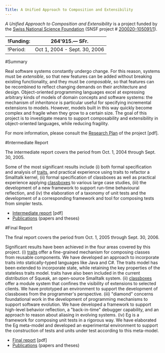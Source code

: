 ```yaml
---
Title: A Unified Approach to Composition and Extensibility
---
```


*A Unified Approach to Composition and Extensibility* is a project funded by the [Swiss National Science Foundation](http://www.snf.ch/) (SNSF project # [200020-105091/1](http://p3.snf.ch/Project-105091)).

|!Funding:|264'915.&mdash; SFr.
|---|---
|!Period:|Oct 1, 2004 - Sept. 30, 2006
 
#Summary


Real software systems constantly undergo change. For this reason, systems must be *extensible*, so that new features can be added without breaking existing functionality, and they must be *composable*, so that features can be recombined to reflect changing demands on their architecture and design. Object-oriented programming languages excel at expressing arbitrary kinds of models of domain concepts and software systems: the mechanism of *inheritance* is particular useful for specifying incremental extensions to models. However, models built in this way quickly become complex and fragile when they grow to a certain size. The goal of this project is to investigate means to support composability and extensibility in object-oriented languages, while reducing fragility.

For more information, please consult the [Research Plan](%assets_url%/download/projectreports/snf04-part2.pdf) of the project [pdf].

 
#Intermediate Report


The intermediate report covers the period from Oct. 1, 2004 through Sept. 30, 2005.

Some of the most significant results include (i) both formal specification and analysis of [traits](%base_url%/research/traits), and practical experience using traits to refactor a Smalltalk kernel, (ii) formal specification of classboxes as well as practical experience applying [classboxes](%base_url%/research/classboxes) to various large case studies, (iii) the development of a new framework to support run-time behavioural reflection, and (iv) the elaboration of a taxonomy of unit tests and the development of a corresponding framework and tool for composing tests from simpler tests. 

 

- [Intermediate report](%assets_url%/download/projectreports/snf04-intermediate.pdf) [pdf]
- [Publications](%base_url%/scgbib) (papers and theses)

#Final Report

The final report covers the period from Oct. 1, 2005 through Sept. 30, 2006.

Significant results have been achieved in the four areas covered by this project. (i) [traits](%base_url%/research/traits) offer a fine-grained mechanism for composing classes from reusable components. We have developed an approach to incorporate traits into statically-typed languages like Java and C#. The traits model has been extended to incorporate state, while retaining the key properties of the stateless traits model. traits have also been included in the current distribution of Squeak, an open-source Smalltalk system. (ii) [classboxes](%base_url%/research/classboxes) offer a module system that confines the visibility of extensions to selected clients. We have prototyped an environment to support the development of classboxes from the programmer's perspective. (iii) "diamond" concerns foundational work in the development of programming mechanisms to support software evolution. We have developed a framework to support high-level behavior reflection, a "back-in-time" debugger capability, and an approach to reason about aliasing in evolving systems. (iv) Eg is a framework for composing unit tests in a rigorous way. We have elaborated the Eg meta-model and developed an experimental environment to support the construction of tests and units under test according to this meta-model. 


- [Final report](%assets_url%/download/projectreports/snf04-final.pdf) [pdf]
- [Publications](%base_url%/scgbib) (papers and theses)
